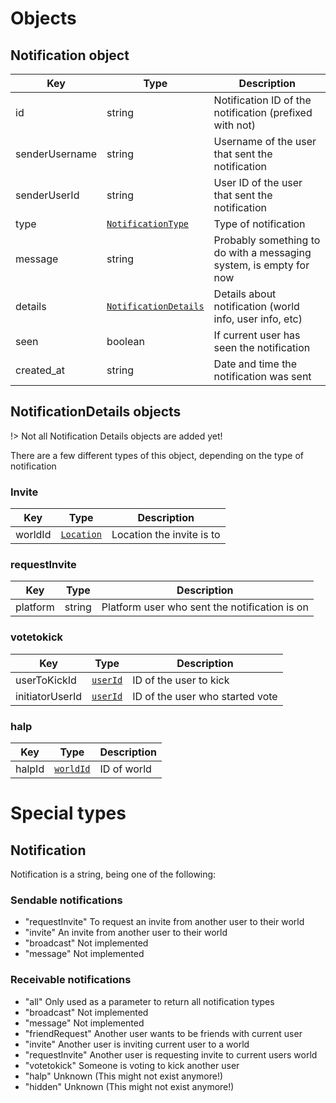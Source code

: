 # Objects

## Notification object

Key | Type | Description
----|------|------------
id | string | Notification ID of the notification (prefixed with not)
senderUsername | string | Username of the user that sent the notification
senderUserId | string | User ID of the user that sent the notification
type | [`NotificationType`](/Objects/Notification.md#notification) | Type of notification
message | string | Probably something to do with a messaging system, is empty for now
details | [`NotificationDetails`](/Objects/Notification.md#notificationdetails-objects) | Details about notification (world info, user info, etc)
seen | boolean | If current user has seen the notification
created_at | string | Date and time the notification was sent

## NotificationDetails objects

!> Not all Notification Details objects are added yet!

There are a few different types of this object, depending on the type of notification

### Invite

Key | Type | Description
----|------|------------
worldId | [`Location`](/Objects/World.md#location) | Location the invite is to

### requestInvite

Key | Type | Description
----|------|------------
platform | string | Platform user who sent the notification is on

### votetokick

Key | Type | Description
----|------|------------
userToKickId | [`userId`](/Objects/User.md#user-object) | ID of the user to kick
initiatorUserId | [`userId`](/Objects/User.md#user-object) | ID of the user who started vote

### halp

Key | Type | Description
----|------|------------
halpId | [`worldId`](/Objects/World.md#limited-world-object) | ID of world

# Special types

## Notification

Notification is a string, being one of the following:

### Sendable notifications
 - "requestInvite" To request an invite from another user to their world
 - "invite" An invite from another user to their world
 - "broadcast" Not implemented
 - "message" Not implemented

### Receivable notifications
 - "all" Only used as a parameter to return all notification types
 - "broadcast" Not implemented
 - "message" Not implemented
 - "friendRequest" Another user wants to be friends with current user
 - "invite" Another user is inviting current user to a world
 - "requestInvite" Another user is requesting invite to current users world
 - "votetokick" Someone is voting to kick another user
 - "halp" Unknown (This might not exist anymore!)
 - "hidden" Unknown (This might not exist anymore!)
